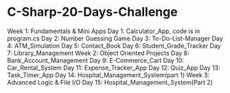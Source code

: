 # C-Sharp-20-Days-Challenge
Week 1: Fundamentals & Mini Apps
Day 1: Calculator_App, code is in program.cs
Day 2: Number Guessing Game
Day 3: To-Do-List-Manager
Day 4: ATM_Simulation
Day 5: Contact_Book
Day 6: Student_Grade_Tracker
Day 7: Library_Management
Week 2: Object Oriented Projects
Day 8: Bank_Account_Management
Day 9: E-Commerce_Cart
Day 10: Car_Rental_System
Day 11: Expense_Tracker_App
Day 12: Quiz_App
Day 13: Task_Timer_App
Day 14: Hospital_Management_System(part 1)
Week 3: Advanced Logic & File I/O
Day 15: Hospital_Management_System(Part 2)
